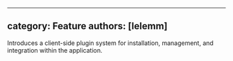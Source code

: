 ---
 category: Feature
 authors: [lelemm]
 ---
 
 Introduces a client-side plugin system for installation, management, and integration within the application.